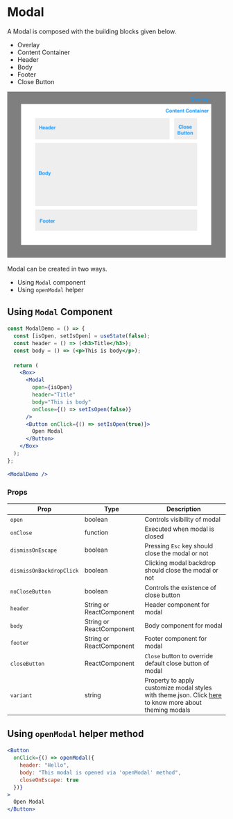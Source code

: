 # Modal

A Modal is composed with the building blocks given below.
  - Overlay
  - Content Container
  - Header
  - Body
  - Footer
  - Close Button

![Modal structure](../images/modal-structure.png)

Modal can be created in two ways.

  - Using `Modal` component
  - Using `openModal` helper

## Using `Modal` Component

```jsx
const ModalDemo = () => {
  const [isOpen, setIsOpen] = useState(false);
  const header = () => (<h3>Title</h3>);
  const body = () => (<p>This is body</p>);

  return (
    <Box>
      <Modal
        open={isOpen}
        header="Title"
        body="This is body"
        onClose={() => setIsOpen(false)}
      />
      <Button onClick={() => setIsOpen(true)}>
        Open Modal
      </Button>
    </Box>
  );
};
```

<Editor>

```jsx
<ModalDemo />
```

</Editor>

### Props

| Prop                         | Type                      | Description                                                                                             |
| ---------------------------- | ------------------------- | ------------------------------------------------------------------------------------------------------- |
| `open`                       | boolean                   | Controls visibility of modal                                                                            |
| `onClose`                    | function                  | Executed when modal is closed                                                                           |
| `dismissOnEscape`            | boolean                   | Pressing `Esc` key should close the modal or not                                                        |
| `dismissOnBackdropClick`     | boolean                   | Clicking modal backdrop should close the modal or not                                                   |
| `noCloseButton`              | boolean                   | Controls the existence of close button                                                                  |
| `header`                     | String or ReactComponent  | Header component for modal                                                                              |
| `body`                       | String or ReactComponent  | Body component for modal                                                                                |
| `footer`                     | String or ReactComponent  | Footer component for modal                                                                              |
| `closeButton`                | ReactComponent            | `Close` button to override default close button of modal                                                |
| `variant`                    | string                    | Property to apply customize modal styles with theme.json. Click [here](/components/Theming) to know more about theming modals  |

## Using `openModal` helper method

<Editor>

```jsx
<Button
  onClick={() => openModal({
    header: "Hello",
    body: "This modal is opened via 'openModal' method",
    closeOnEscape: true
  })}
>
  Open Modal
</Button>
```

</Editor>
